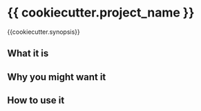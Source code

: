 # {{ cookiecutter.project_name }}

{{cookiecutter.synopsis}}

## What it is

## Why you might want it

## How to use it
